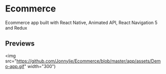 # Ecommerce

Ecommerce app built with React Native, Animated API, React Navigation 5 and Redux

## Previews

<img src="https://github.com/Jonnylie/Ecommerce/blob/master/app/assets/Demo-app.gif" width="300")
